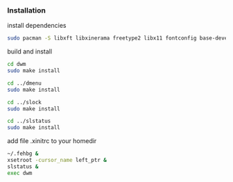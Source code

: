 ### Installation
install dependencies
```bash
sudo pacman -S libxft libxinerama freetype2 libx11 fontconfig base-devel feh
```
build and install
```bash
cd dwm
sudo make install

cd ../dmenu
sudo make install

cd ../slock
sudo make install

cd ../slstatus
sudo make install
```
add file .xinitrc to your homedir
```bash
~/.fehbg &
xsetroot -cursor_name left_ptr &
slstatus &
exec dwm
```
